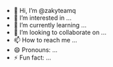 - 👋 Hi, I’m @zakyteamq
- 👀 I’m interested in ...
- 🌱 I’m currently learning ...
- 💞️ I’m looking to collaborate on ...
- 📫 How to reach me ...
- 😄 Pronouns: ...
- ⚡ Fun fact: ...

<!---
zakyteamq/zakyteamq is a ✨ special ✨ repository because its `README.md` (this file) appears on your GitHub profile.
You can click the Preview link to take a look at your changes.
--->
